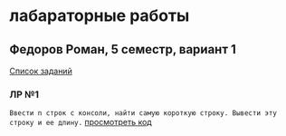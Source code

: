 # лабараторные работы 
## Федоров Роман, 5 семестр, вариант 1 

[Список заданий](http://www.4stud.info/java-programming/)


### ЛР №1
```Ввести n строк с консоли, найти самую короткую строку. Вывести эту строку и ее длину.```
[просмотреть код](https://github.com/ffedoroff/omgtu/blob/master/lab1/src/main.java)
